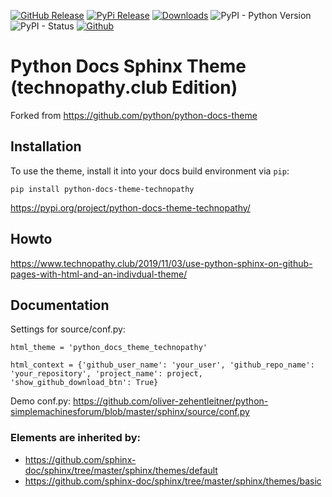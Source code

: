[![GitHub Release](https://img.shields.io/github/release/oliver-zehentleitner/python-docs-theme-technopathy.svg?label=github)](https://github.com/oliver-zehentleitner/python-docs-theme-technopathy/releases)
[![PyPi Release](https://img.shields.io/pypi/v/python-docs-theme-technopathy?color=blue)](https://pypi.org/project/python-docs-theme-technopathy/)
[![Downloads](https://pepy.tech/badge/python-docs-theme-technopathy)](https://pepy.tech/project/python-docs-theme-technopathy)
![PyPI - Python Version](https://img.shields.io/pypi/pyversions/python-docs-theme-technopathy.svg) 
![PyPI - Status](https://img.shields.io/pypi/status/python-docs-theme-technopathy.svg) 
[![Github](https://img.shields.io/badge/source-github-orange)](https://github.com/oliver-zehentleitner/python-docs-theme-technopathy)

# Python Docs Sphinx Theme (technopathy.club Edition)
Forked from https://github.com/python/python-docs-theme

## Installation

To use the theme, install it into your docs build environment via `pip`:
```
pip install python-docs-theme-technopathy
```
https://pypi.org/project/python-docs-theme-technopathy/

## Howto
https://www.technopathy.club/2019/11/03/use-python-sphinx-on-github-pages-with-html-and-an-indivdual-theme/

## Documentation
Settings for source/conf.py:
```
html_theme = 'python_docs_theme_technopathy'

html_context = {'github_user_name': 'your_user', 'github_repo_name': 'your_repository', 'project_name': project, 'show_github_download_btn': True}
```
Demo conf.py: https://github.com/oliver-zehentleitner/python-simplemachinesforum/blob/master/sphinx/source/conf.py

### Elements are inherited by:
- https://github.com/sphinx-doc/sphinx/tree/master/sphinx/themes/default
- https://github.com/sphinx-doc/sphinx/tree/master/sphinx/themes/basic
